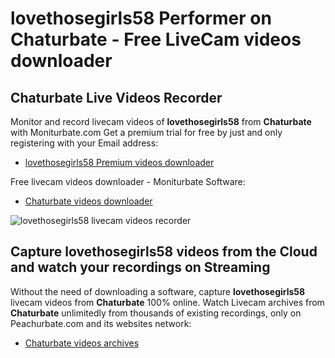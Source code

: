 # lovethosegirls58 Performer on Chaturbate - Free LiveCam videos downloader

## Chaturbate Live Videos Recorder

Monitor and record livecam videos of **lovethosegirls58** from **Chaturbate** with Moniturbate.com
Get a premium trial for free by just and only registering with your Email address:
* [lovethosegirls58 Premium videos downloader](https://moniturbate.com/request-demo-licence-key.html)

Free livecam videos downloader - Moniturbate Software:
* [Chaturbate videos downloader](https://moniturbate.com/moniturbate-download-software.html)

![lovethosegirls58 livecam videos recorder](https://peachurnet.com/templates/moniturbate-software.png)


## Capture lovethosegirls58 videos from the Cloud and watch your recordings on Streaming

Without the need of downloading a software, capture **lovethosegirls58** livecam videos from **Chaturbate** 100% online.
Watch Livecam archives from **Chaturbate** unlimitedly from thousands of existing recordings, only on Peachurbate.com and its websites network:
* [Chaturbate videos archives](https://peachurnet.com/)